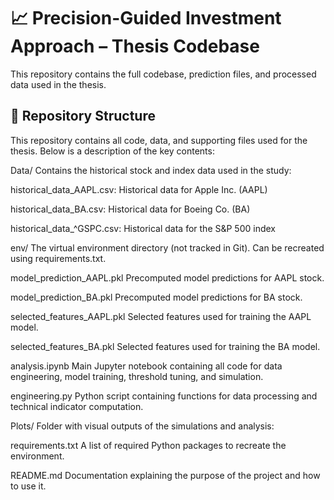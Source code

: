 # 📈 Precision-Guided Investment Approach – Thesis Codebase

This repository contains the full codebase, prediction files, and processed data used in the thesis.

## 📂 Repository Structure
This repository contains all code, data, and supporting files used for the thesis. Below is a description of the key contents:

Data/
Contains the historical stock and index data used in the study:

historical_data_AAPL.csv: Historical data for Apple Inc. (AAPL)

historical_data_BA.csv: Historical data for Boeing Co. (BA)

historical_data_^GSPC.csv: Historical data for the S&P 500 index

env/
The virtual environment directory (not tracked in Git). Can be recreated using requirements.txt.

model_prediction_AAPL.pkl
Precomputed model predictions for AAPL stock.

model_prediction_BA.pkl
Precomputed model predictions for BA stock.

selected_features_AAPL.pkl
Selected features used for training the AAPL model.

selected_features_BA.pkl
Selected features used for training the BA model.

analysis.ipynb
Main Jupyter notebook containing all code for data engineering, model training, threshold tuning, and simulation.

engineering.py
Python script containing functions for data processing and technical indicator computation.

Plots/
Folder with visual outputs of the simulations and analysis:

requirements.txt
A list of required Python packages to recreate the environment.

README.md
Documentation explaining the purpose of the project and how to use it.
